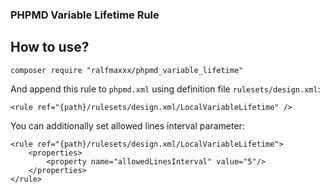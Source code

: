 ### PHPMD Variable Lifetime Rule

## How to use?

```
composer require "ralfmaxxx/phpmd_variable_lifetime"
```

And append this rule to `phpmd.xml` using definition file `rulesets/design.xml`:

```
<rule ref="{path}/rulesets/design.xml/LocalVariableLifetime" />
```

You can additionally set allowed lines interval parameter:

```
<rule ref="{path}/rulesets/design.xml/LocalVariableLifetime">
    <properties>
        <property name="allowedLinesInterval" value="5"/>
    </properties>
</rule>
```

